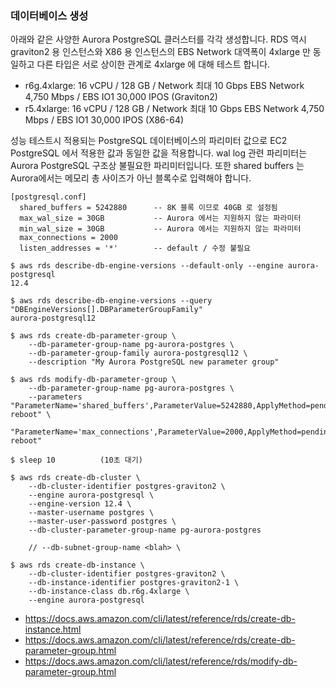 ### 데이터베이스 생성 ###

아래와 같은 사양한 Aurora PostgreSQL 클러스터를 각각 생성합니다. RDS 역시 graviton2 용 인스턴스와 X86 용 인스턴스의 EBS Network 대역폭이 4xlarge 만 동일하고 다른 타입은 서로 상이한 관계로 4xlarge 에 대해 테스트 합니다.  

- r6g.4xlarge: 16 vCPU / 128 GB / Network 최대 10 Gbps EBS Network 4,750 Mbps / EBS IO1 30,000 IPOS (Graviton2)
- r5.4xlarge: 16 vCPU / 128 GB / Network 최대 10 Gbps EBS Network 4,750 Mbps / EBS IO1 30,000 IPOS (X86-64)

성능 테스트시 적용되는 PostgreSQL 데이터베이스의 파리미터 값으로 EC2 PostgreSQL 에서 적용한 값과 동일한 값을 적용합니다. wal log 관련 파리미터는 Aurora PostgreSQL 구조상 불필요한 파리미터입니다. 또한 shared buffers 는 Aurora에서는 메모리 총 사이즈가 아닌 블록수로 입력해야 합니다. 
```
[postgresql.conf]
  shared_buffers = 5242880      -- 8K 블록 이므로 40GB 로 설정됨
  max_wal_size = 30GB           -- Aurora 에서는 지원하지 않는 파라미터
  min_wal_size = 30GB           -- Aurora 에서는 지원하지 않는 파라미터
  max_connections = 2000
  listen_addresses = '*'        -- default / 수정 불필요
```


```
$ aws rds describe-db-engine-versions --default-only --engine aurora-postgresql
12.4

$ aws rds describe-db-engine-versions --query "DBEngineVersions[].DBParameterGroupFamily"
aurora-postgresql12

$ aws rds create-db-parameter-group \
    --db-parameter-group-name pg-aurora-postgres \
    --db-parameter-group-family aurora-postgresql12 \
    --description "My Aurora PostgreSQL new parameter group"

$ aws rds modify-db-parameter-group \
    --db-parameter-group-name pg-aurora-postgres \
    --parameters "ParameterName='shared_buffers',ParameterValue=5242880,ApplyMethod=pending-reboot" \
                 "ParameterName='max_connections',ParameterValue=2000,ApplyMethod=pending-reboot"   
                    
$ sleep 10          (10초 대기)                    
                                        
$ aws rds create-db-cluster \
    --db-cluster-identifier postgres-graviton2 \
    --engine aurora-postgresql \
    --engine-version 12.4 \
    --master-username postgres \
    --master-user-password postgres \
    --db-cluster-parameter-group-name pg-aurora-postgres
    
    // --db-subnet-group-name <blah> \

$ aws rds create-db-instance \
    --db-cluster-identifier postgres-graviton2 \
    --db-instance-identifier postgres-graviton2-1 \
    --db-instance-class db.r6g.4xlarge \
    --engine aurora-postgresql    
```

* https://docs.aws.amazon.com/cli/latest/reference/rds/create-db-instance.html
* https://docs.aws.amazon.com/cli/latest/reference/rds/create-db-parameter-group.html
* https://docs.aws.amazon.com/cli/latest/reference/rds/modify-db-parameter-group.html


